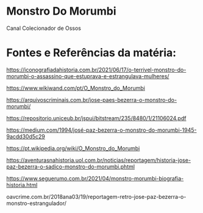 # Monstro Do Morumbi
Canal Colecionador de Ossos

# Fontes e Referências da matéria:


https://iconografiadahistoria.com.br/2021/06/17/o-terrivel-monstro-do-morumbi-o-assassino-que-estuprava-e-estrangulava-mulheres/

https://www.wikiwand.com/pt/O_Monstro_do_Morumbi

https://arquivoscriminais.com.br/jose-paes-bezerra-o-monstro-do-morumbi/

https://repositorio.uniceub.br/jspui/bitstream/235/8480/1/21106024.pdf

https://medium.com/1994/josé-paz-bezerra-o-monstro-do-morumbi-1945-9acdd30d5c29

https://pt.wikipedia.org/wiki/O_Monstro_do_Morumbi

https://aventurasnahistoria.uol.com.br/noticias/reportagem/historia-jose-paz-bezerra-o-sadico-monstro-do-morumbi.phtml

https://www.seguerumo.com.br/2021/04/monstro-morumbi-biografia-historia.html

oavcrime.com.br/2018ana03/19/reportagem-retro-jose-paz-bezerra-o-monstro-estrangulador/
